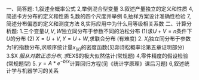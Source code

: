 一、简答题:
 1,叙述全概率公式
 2,举例混合型变量
 3.叙述产量独立的定义和性质
 4,简述卡方分布的定义和性质
 5,数的四个尺度并举例
 6,抽样方案设计准确性检验
 7,简述分布偏态的定义和测度方法
 8,实际应用中为什么用等级相关系数
 二、计算分析题:
 1.三个变量$U,V,W$独立同分布于参数不同的泊松分布
 (1)求$U+V
=n$条件下$U$的分布
 (2) $X=U+V, Y=U+W,$求联合分布 (有难度)
 2. $X_i$独立同分布于参数为$1$的指数分布,求顺序统计量$x_{(k)}$的密度函数(见茆诗松概率论第五章证明部分)
 3.$X
$服从对数正态分布,求$EX$的极大似然估计(常规题)
 4,零件精度的假设检验(常规题型)
 5. $y=A*e^{-b/x}$计算回归方程(见《统计学原理》课后习题)
 6,叙述统计学与机器学习的关系
 ​

 